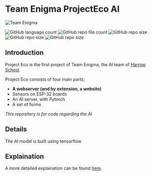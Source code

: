 # Team Enigma ProjectEco AI
![Team Enigma](https://img.shields.io/badge/Team%20Enigma-Harrow%20School-blue)

![GitHub language count](https://img.shields.io/github/languages/count/Harrow-Enigma/ProjectECO-AI) 			 ![GitHub repo file count](https://img.shields.io/github/directory-file-count/Harrow-Enigma/ProjectECO-AI) ![GitHub repo size](https://img.shields.io/github/repo-size/Harrow-Enigma/ProjectECO-AI) ![GitHub repo size](https://img.shields.io/github/issues/Harrow-Enigma/ProjectECO-AI) ![GitHub repo size](https://img.shields.io/github/last-commit/Harrow-Enigma/ProjectECO-AI)

## Introduction
Project Eco is the first project of Team Enigma, the AI team of [Harrow School](https://www.harrowschool.org.uk). 

Project Eco consists of four main parts;

 - **A webserver (and by extension, a website)**
 - Sensors on ESP-32 boards
 - An AI server, with Pytorch
 - A set of forms
 

*This repository is for code regarding the AI*

## Details
The AI model is built using tensorflow

## Explaination
A more detailed explaination can be found [here](https://github.com/Harrow-Enigma/minutes/blob/main/20210327%20-%20Team%20Enigma%20Planning%20Meeting%20Summary.md#the-ecoproject).
